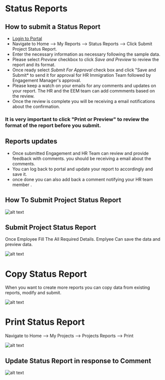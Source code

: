 Status Reports
===========

How to submit a Status Report
----
 - [Login to Portal](../../office/forgot-password.html "Login")
 - Navigate to Home --> My Reports --> Status Reports --> Click Submit Project Status Report.
 - Enter the necessary information as necessary following the sample data.
 - Please select *Preview* checkbox to click *Save and Preview* to review the report and its format.
 - Once ready select *Submit For Approval* check box and click "Save and Submit* to send it for approval for HR Immigration Team followed by Engagement Manager's approval.
 - Please keep a watch on your emails for any comments and updates on your report. The HR and the EEM team can add commments based on the review. 
 - Once the review is complete you will be receiving a email notifications about the confirmation.

###  It is very important to click "Print or Preview" to review the format of the report before you submit.

Reports updates
----

 - Once submitted Engagement and HR Team can review and provide feedback with comments. you should be receiving a email about the comments.
 - You can log back to portal and update your report to accordingly and save it.
 - once done you can also add back a comment notifying your HR team member .

How To Submit Project Status Report
----
![alt text](../../images/statusreport/create-status-report.png "Create Status Report")

Submit Project Status Report
----

Once Employee Fill The All Required Details. Emplyee Can save the data and  preview data.

![alt text](../../images/statusreport/preview-report.png "Submit Status Report")

Copy Status Report
===========
When you  want to create more reports you can copy data from existing reports, modify and submit.

![alt text](../../images/statusreport/status-report-copy.png "Status Report")

Print Status Report
===========
Navigate to Home --> My Projects --> Projects Reports --> Print

![alt text](../../images/statusreport/print-status-report.png "Status Report")

Update Status Report in response to Comment
----
![alt text](../../images/statusreport/Add_Hr_Comment.png "Status Report")


